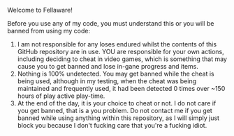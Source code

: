 Welcome to Fellaware!

Before you use any of my code, you must understand this or you will be banned from using my code:

1) I am not responsible for any loses endured whilst the contents of this GitHub repository are in use. YOU are responsible for your own actions, including deciding to cheat in video games, which is something that may cause you to get banned and lose in-gane progress and items.
2) Nothing is 100% undetected. You may get banned while the cheat is being used, although in my testing, when the cheat was being maintained and frequently used, it had been detected 0 times over ~150 hours of play active play-time.
3) At the end of the day, it is your choice to cheat or not. I do not care if you get banned, that is a you problem. Do not contact me if you get banned while using anything within this repository, as I will simply just block you because I don't fucking care that you're a fucking idiot.
